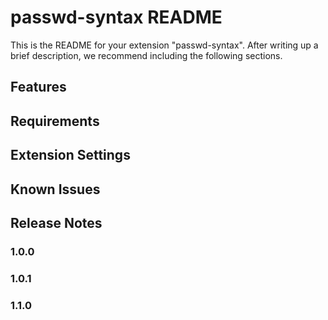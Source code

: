 # passwd-syntax README

This is the README for your extension "passwd-syntax". After writing up a brief description, we recommend including the following sections.

## Features



## Requirements


## Extension Settings



## Known Issues


## Release Notes


### 1.0.0


### 1.0.1


### 1.1.0
